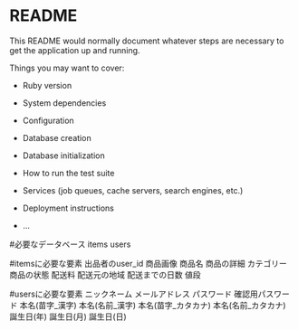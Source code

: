 # README

This README would normally document whatever steps are necessary to get the
application up and running.

Things you may want to cover:

* Ruby version

* System dependencies

* Configuration

* Database creation

* Database initialization

* How to run the test suite

* Services (job queues, cache servers, search engines, etc.)

* Deployment instructions

* ...


#必要なデータベース
items
users

#itemsに必要な要素
出品者のuser_id
商品画像
商品名
商品の詳細
カテゴリー
商品の状態
配送料
配送元の地域
配送までの日数
値段

#usersに必要な要素
ニックネーム
メールアドレス
パスワード
確認用パスワード
本名(苗字_漢字)
本名(名前_漢字)
本名(苗字_カタカナ)
本名(名前_カタカナ)
誕生日(年)
誕生日(月)
誕生日(日)


